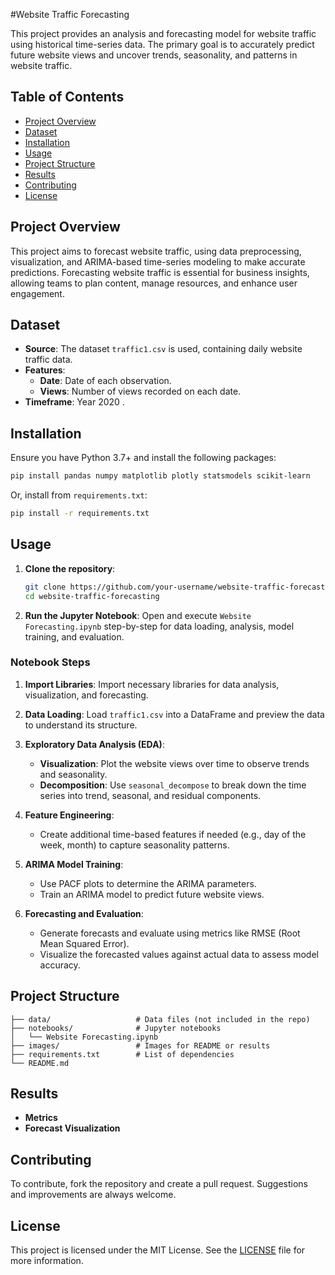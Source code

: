  #Website Traffic Forecasting

This project provides an analysis and forecasting model for website traffic using historical time-series data. The primary goal is to accurately predict future website views and uncover trends, seasonality, and patterns in website traffic.

## Table of Contents

- [Project Overview](#project-overview)
- [Dataset](#dataset)
- [Installation](#installation)
- [Usage](#usage)
- [Project Structure](#project-structure)
- [Results](#results)
- [Contributing](#contributing)
- [License](#license)

## Project Overview

This project aims to forecast website traffic, using data preprocessing, visualization, and ARIMA-based time-series modeling to make accurate predictions. Forecasting website traffic is essential for business insights, allowing teams to plan content, manage resources, and enhance user engagement.

## Dataset

- **Source**: The dataset `traffic1.csv` is used, containing daily website traffic data.
- **Features**:
  - **Date**: Date of each observation.
  - **Views**: Number of views recorded on each date.
- **Timeframe**: Year 2020 .

## Installation

Ensure you have Python 3.7+ and install the following packages:

```bash
pip install pandas numpy matplotlib plotly statsmodels scikit-learn
```

Or, install from `requirements.txt`:

```bash
pip install -r requirements.txt
```

## Usage

1. **Clone the repository**:

   ```bash
   git clone https://github.com/your-username/website-traffic-forecasting.git
   cd website-traffic-forecasting
   ```

2. **Run the Jupyter Notebook**:
   Open and execute `Website Forecasting.ipynb` step-by-step for data loading, analysis, model training, and evaluation.

### Notebook Steps

1. **Import Libraries**: Import necessary libraries for data analysis, visualization, and forecasting.

2. **Data Loading**:
   Load `traffic1.csv` into a DataFrame and preview the data to understand its structure.

3. **Exploratory Data Analysis (EDA)**:
   - **Visualization**: Plot the website views over time to observe trends and seasonality.
   - **Decomposition**: Use `seasonal_decompose` to break down the time series into trend, seasonal, and residual components.

4. **Feature Engineering**:
   - Create additional time-based features if needed (e.g., day of the week, month) to capture seasonality patterns.

5. **ARIMA Model Training**:
   - Use PACF plots to determine the ARIMA parameters.
   - Train an ARIMA model to predict future website views.

6. **Forecasting and Evaluation**:
   - Generate forecasts and evaluate using metrics like RMSE (Root Mean Squared Error).
   - Visualize the forecasted values against actual data to assess model accuracy.

## Project Structure

```
├── data/                   # Data files (not included in the repo)
├── notebooks/              # Jupyter notebooks
│   └── Website Forecasting.ipynb
├── images/                 # Images for README or results
├── requirements.txt        # List of dependencies
└── README.md
```

## Results

- **Metrics**
- **Forecast Visualization**

## Contributing

To contribute, fork the repository and create a pull request. Suggestions and improvements are always welcome.

## License

This project is licensed under the MIT License. See the [LICENSE](LICENSE) file for more information.
